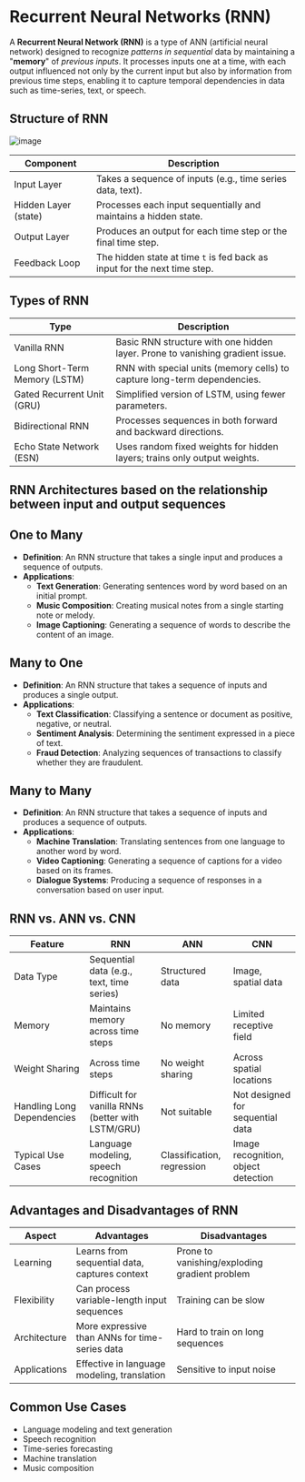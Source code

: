 # Recurrent Neural Networks (RNN) 
A **Recurrent Neural Network (RNN)** is a type of ANN (artificial neural network) designed to recognize *patterns in sequential* data by maintaining a "**memory**" of *previous inputs*. It processes inputs one at a time, with each output influenced not only by the current input but also by information from previous time steps, enabling it to capture temporal dependencies in data such as time-series, text, or speech.
## Structure of RNN
![image](https://github.com/user-attachments/assets/142ce791-4cb9-418e-b81c-dfdda087ac65)

| Component            | Description                                                                 |
|----------------------|-----------------------------------------------------------------------------|
| Input Layer          | Takes a sequence of inputs (e.g., time series data, text).                  |
| Hidden Layer (state) | Processes each input sequentially and maintains a hidden state.             |
| Output Layer         | Produces an output for each time step or the final time step.               |
| Feedback Loop        | The hidden state at time `t` is fed back as input for the next time step.   |

## Types of RNN
| Type                | Description                                                                 |
|---------------------|-----------------------------------------------------------------------------|
| Vanilla RNN         | Basic RNN structure with one hidden layer. Prone to vanishing gradient issue.|
| Long Short-Term Memory (LSTM) | RNN with special units (memory cells) to capture long-term dependencies.|
| Gated Recurrent Unit (GRU)    | Simplified version of LSTM, using fewer parameters.                |
| Bidirectional RNN   | Processes sequences in both forward and backward directions.                 |
| Echo State Network (ESN) | Uses random fixed weights for hidden layers; trains only output weights.|
## RNN Architectures based on the relationship between input and output sequences

## One to Many
- **Definition**: An RNN structure that takes a single input and produces a sequence of outputs.
- **Applications**:
  - **Text Generation**: Generating sentences word by word based on an initial prompt.
  - **Music Composition**: Creating musical notes from a single starting note or melody.
  - **Image Captioning**: Generating a sequence of words to describe the content of an image.

## Many to One
- **Definition**: An RNN structure that takes a sequence of inputs and produces a single output.
- **Applications**:
  - **Text Classification**: Classifying a sentence or document as positive, negative, or neutral.
  - **Sentiment Analysis**: Determining the sentiment expressed in a piece of text.
  - **Fraud Detection**: Analyzing sequences of transactions to classify whether they are fraudulent.
## Many to Many
- **Definition**: An RNN structure that takes a sequence of inputs and produces a sequence of outputs.
- **Applications**:
  - **Machine Translation**: Translating sentences from one language to another word by word.
  - **Video Captioning**: Generating a sequence of captions for a video based on its frames.
  - **Dialogue Systems**: Producing a sequence of responses in a conversation based on user input.

## RNN vs. ANN vs. CNN
| Feature                        | RNN                                        | ANN                        | CNN                           |
|--------------------------------|--------------------------------------------|----------------------------|-------------------------------|
| Data Type                      | Sequential data (e.g., text, time series)  | Structured data             | Image, spatial data            |
| Memory                         | Maintains memory across time steps         | No memory                   | Limited receptive field        |
| Weight Sharing                 | Across time steps                          | No weight sharing           | Across spatial locations       |
| Handling Long Dependencies     | Difficult for vanilla RNNs (better with LSTM/GRU) | Not suitable               | Not designed for sequential data|
| Typical Use Cases              | Language modeling, speech recognition      | Classification, regression  | Image recognition, object detection|

## Advantages and Disadvantages of RNN
| Aspect          | Advantages                                      | Disadvantages                                 |
|-----------------|-------------------------------------------------|-----------------------------------------------|
| Learning        | Learns from sequential data, captures context   | Prone to vanishing/exploding gradient problem |
| Flexibility     | Can process variable-length input sequences     | Training can be slow                          |
| Architecture    | More expressive than ANNs for time-series data  | Hard to train on long sequences               |
| Applications    | Effective in language modeling, translation     | Sensitive to input noise                      |

## Common Use Cases
- Language modeling and text generation
- Speech recognition
- Time-series forecasting
- Machine translation
- Music composition

